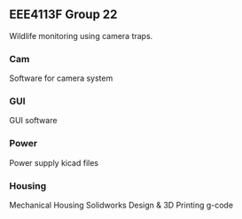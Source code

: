  ## EEE4113F Group 22 
 Wildlife monitoring using camera traps.

 ### Cam
 Software for camera system
 ### GUI
 GUI software
 ### Power
 Power supply kicad files
 ### Housing
Mechanical Housing Solidworks Design & 3D Printing g-code
